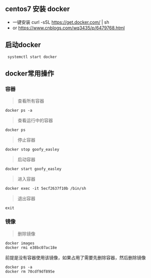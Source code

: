 ## centos7 安装 docker

- 一键安装 curl -sSL https://get.docker.com/ | sh
- or https://www.cnblogs.com/wq3435/p/6479768.html

## 启动docker

` systemctl start docker`

## docker常用操作

### 容器

> 查看所有容器

`docker ps -a`



> 查看运行中的容器

`docker ps `



> 停止容器

`docker stop goofy_easley`



> 启动容器

`docker start goofy_easley`



> 进入容器

`docker exec -it 5ecf2637f10b /bin/sh`



> 退出容器

`exit`



### 镜像

> 删除镜像

```
docker images
docker rmi e38bc07ac18e
```

前提是没有容器使用该镜像，如果占用了需要先删除容器，然后删除镜像

```
docker ps -a
docker rm 70cdf9df895e
```

